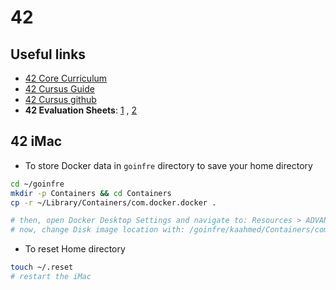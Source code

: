 # 42

## Useful links

- [42 Core Curriculum](https://github.com/f-corvaro/42.common_core)
- [42 Cursus Guide](https://42-cursus.gitbook.io/guide/)
- [42 Cursus github](https://github.com/thebrisly/42_Cursus-Piscine)
- **42 Evaluation Sheets**: [1](https://web.archive.org/web/20240806235651/https://42evals.com/) , [2](https://github.com/Khoubaib-Boughalmi/42-evals)

## 42 iMac

- To store Docker data in `goinfre` directory to save your home directory

```sh
cd ~/goinfre
mkdir -p Containers && cd Containers
cp -r ~/Library/Containers/com.docker.docker .

# then, open Docker Desktop Settings and navigate to: Resources > ADVANCED
# now, change Disk image location with: /goinfre/kaahmed/Containers/com.docker.docker/Data/vms/0/data
```

- To reset Home directory

```sh
touch ~/.reset
# restart the iMac
```